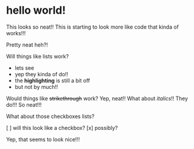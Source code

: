 # hello world!

This looks so neat!! This is starting to look more like code that kinda of works!!!

Pretty neat heh?!

Will things like lists work?

* lets see
* yep they kinda of do!!
* the **highlighting**  is still a bit off
* but not by much!!

Would things like ~~strikethrough~~ work? Yep, neat!! What about *italics*!! They do!!! So neat!!!

What about those checkboxes lists?

[ ] will this look like a checkbox?
[x] possibly?

Yep, that seems to look nice!!!
